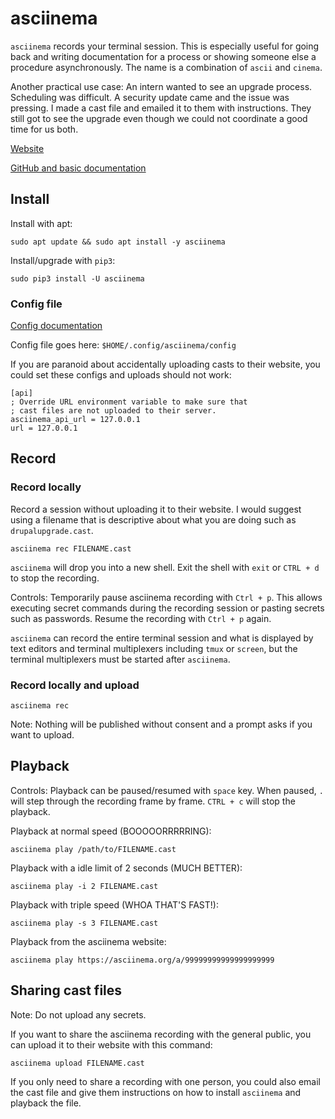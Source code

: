 # asciinema

`asciinema` records your terminal session.  This is especially useful for going back and writing documentation for a process or showing someone else a procedure asynchronously.  The name is a combination of `ascii` and `cinema`.

Another practical use case: An intern wanted to see an upgrade process.  Scheduling was difficult.  A security update came and the issue was pressing.  I made a cast file and emailed it to them with instructions.  They still got to see the upgrade even though we could not coordinate a good time for us both.

[Website](https://asciinema.org/)

[GitHub and basic documentation](https://github.com/asciinema/asciinema)

## Install

Install with apt:

    sudo apt update && sudo apt install -y asciinema

Install/upgrade with `pip3`:

    sudo pip3 install -U asciinema

### Config file

[Config documentation](https://github.com/asciinema/asciinema#configuration-file)

Config file goes here: `$HOME/.config/asciinema/config`

If you are paranoid about accidentally uploading casts to their website, you could set these configs and uploads should not work:

```
[api]
; Override URL environment variable to make sure that
; cast files are not uploaded to their server.
asciinema_api_url = 127.0.0.1
url = 127.0.0.1
```

## Record

### Record locally

Record a session without uploading it to their website.  I would suggest using a filename that is descriptive about what you are doing such as `drupalupgrade.cast`.

    asciinema rec FILENAME.cast

`asciinema` will drop you into a new shell.  Exit the shell with `exit` or `CTRL + d` to stop the recording.

Controls: Temporarily pause asciinema recording with `Ctrl + p`.  This allows executing secret commands during the recording session or pasting secrets such as passwords.  Resume the recording with `Ctrl + p` again.

`asciinema` can record the entire terminal session and what is displayed by text editors and terminal multiplexers including `tmux` or `screen`, but the terminal multiplexers must be started after `asciinema`.

### Record locally and upload

    asciinema rec

Note: Nothing will be published without consent and a prompt asks if you want to upload.

## Playback

Controls: Playback can be paused/resumed with `space` key.  When paused, `.` will step through the recording frame by frame.  `CTRL + c` will stop the playback.

Playback at normal speed (BOOOOORRRRRING):

    asciinema play /path/to/FILENAME.cast

Playback with a idle limit of 2 seconds (MUCH BETTER): 

    asciinema play -i 2 FILENAME.cast

Playback with triple speed (WHOA THAT'S FAST!):

    asciinema play -s 3 FILENAME.cast

Playback from the asciinema website:

    asciinema play https://asciinema.org/a/99999999999999999999

## Sharing cast files

Note: Do not upload any secrets.

If you want to share the asciinema recording with the general public, you can upload it to their website with this command:

    asciinema upload FILENAME.cast

If you only need to share a recording with one person, you could also email the cast file and give them instructions on how to install `asciinema` and playback the file.
